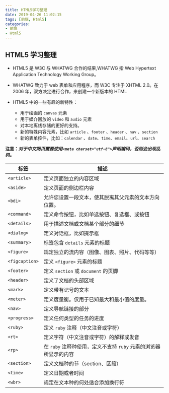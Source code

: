 ```yaml
---
title: HTML5学习整理
date: 2019-04-26 11:02:15
tags: [前端, Html5]
categories:
- 前端
- Html5
---
```


## HTML5 学习整理

<!-- more -->

- HTML5 是 W3C 与 WHATWG 合作的结果,WHATWG 指 Web Hypertext Application Technology Working Group。

- WHATWG 致力于 web 表单和应用程序，而 W3C 专注于 XHTML 2.0。在 2006 年，双方决定进行合作，来创建一个新版本的 HTML

- HTML5 中的一些有趣的新特性：

  - 用于绘画的 `canvas` 元素
  - 用于媒介回放的 `video` 和 `audio` 元素
  - 对本地离线存储的更好的支持。
  - 新的特殊内容元素，比如 `article` 、`footer` 、`header` 、`nav` 、`section`
  - 新的表单控件，比如：`calendar` 、`date`、`time`、`email`、`url`、`search`


**注意：*对于中文网页需要使用`<meta charset="utf-8">`声明编码，否则会出现乱码。***


标签 |描述
---|---
 `<article>` | 定义页面独立的内容区域
 `<aside>` | 定义页面的侧边栏内容
 `<bdi>` | 允许您设置一段文本，使其脱离其父元素的文本方向位置。
  `<command>` | 定义命令按钮，比如单选按钮、复选框、或按钮
 `<details>` | 用于描述文档或文档某个部分的细节
 `<dialog>` | 定义对话框，比如提示框
 `<summary>` | 标签包含 `details` 元素的标题
 `<figure>` | 规定独立的流内容（图像、图表、照片、代码等等）
 `<figcaption>` | 定义 `<figure>` 元素的标题
 `<footer>` | 定义 `section` 或 `document` 的页脚
 `<header>` | 定义了文档的头部区域
 `<mark>` | 定义带有记号的文本
 `<meter>` | 定义度量衡。仅用于已知最大和最小值的度量。
 `<nav>` | 定义导航链接的部分
 `<progress>` | 定义任何类型的任务的进度
 `<ruby>` | 定义 `ruby` 注释（中文注音或字符）
 `<rt>` | 定义字符（中文注音或字符）的解释或发音
 `<rp>` | 在 `ruby` 注释种使用，定义不支持 `ruby` 元素的浏览器所显示的内容
 `<section>` | 定义文档种的节（section、区段）
 `<time>` | 定义日期或者时间
 `<wbr>` | 规定在文本种的何处适合添加换行符
